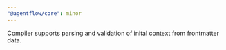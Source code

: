 ```yaml
---
"@agentflow/core": minor
---
```


Compiler supports parsing and validation of inital context from frontmatter data.
